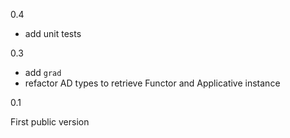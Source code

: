 0.4

* add unit tests

0.3

* add `grad`
* refactor AD types to retrieve Functor and Applicative instance

0.1

First public version
